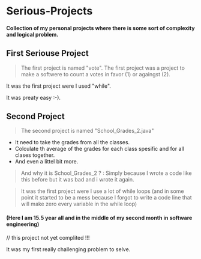 # Serious-Projects
#### Collection of my personal projects where there is some sort of complexity and logical problem.

## First Seriouse Project
> The first project is named "vote".
The first project was a project to make a softwere to count a votes in favor (1) or againgst (2).

It was the first project were I used "while".

It was preaty easy :-).

## Second Project
> The second project is named "School_Grades_2.java"

* It need to take the grades from all the classes.
* Colculate th average of the grades for each class spesific and for all clases together.
* And even a littel bit more.
> And why it is School_Grades_2 ? : Simply because I wrote a code like this before but it was bad and i wrote it again.

> It was the first project were I use a lot of while loops (and in some point it started to be a mess because I forgot to write a code line that will make zero every variable in the while loop)

#### (Here I am 15.5 year all and in the middle of my second month in software engineering)


// this project not yet complited !!!

It was my first really challenging problem to selve.
